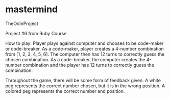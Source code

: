# mastermind

TheOdinProject

Project #6 from Ruby Course 

How to play: Player plays against computer and chooses to be code-maker or code-breaker. As a code-maker, player creates a 4-number combination from [1, 2, 3, 4, 5, 6]. The computer then has 12 turns to correctly guess the chosen combination. As a code-breaker, the computer creates the 4-number combination and the player has 12 turns to correctly guess the combination. 

Throughout the game, there will be some form of feedback given. A white peg represents the correct number chosen, but it is in the wrong position. A colored peg represents the correct number and position.
